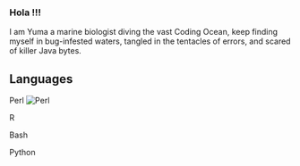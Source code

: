### Hola !!!

I am Yuma a marine biologist diving the vast Coding Ocean, keep finding myself in bug-infested waters, tangled in the tentacles of errors, and scared of killer Java bytes. 

## Languages

Perl ![Perl](https://github.com/Yuma248/Yuma248/assets/19339965/579eed13-c5be-48e0-94f6-739926dd7d61)



R 

Bash 

Python 

